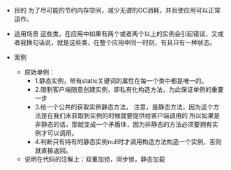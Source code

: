 * 目的
    为了尽可能的节约内存空间，减少无谓的GC消耗，并且使应用可以正常运作。<br>
   
* 适用场景 
    这些类，在应用中如果有两个或者两个以上的实例会引起错误，又或者我换句话说，就是这些类，在整个应用中同一时刻，有且只有一种状态。<br>
    
* 案例
    * 原始单例：<br>
        * 1.静态实例，带有static关键词的属性在每一个类中都是唯一的。
        * 2.限制客户端随意创建实例，即私有化构造方法，为此保证单例的重要一步
        * 3.给一个公共的获取实例静态方法， 注意，是静态方法，因为这个方法是在我们未获取到实例的时候就要提供给客户端调用的
        所以如果是非静态的话，那就变成一个矛盾体，因为非静态的方法必须要拥有实例才可以调用。
        * 4.判断只有持有的静态实例null时才调用构造方法构造一个实例，否则就直接返回。
    * 说明在代码的注解上：双重加锁，同步锁，静态加载
   
     